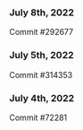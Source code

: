 ### July 8th, 2022

Commit #292677

### July 5th, 2022

Commit #314353


### July 4th, 2022

Commit #72281
